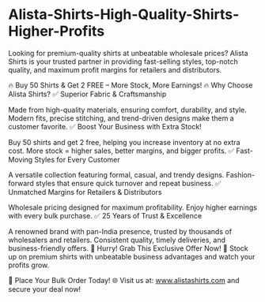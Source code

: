 # Alista-Shirts-High-Quality-Shirts-Higher-Profits
Looking for premium-quality shirts at unbeatable wholesale prices? Alista Shirts is your trusted partner in providing fast-selling styles, top-notch quality, and maximum profit margins for retailers and distributors.

🔥 Buy 50 Shirts & Get 2 FREE – More Stock, More Earnings! 🔥
Why Choose Alista Shirts?
✅ Superior Fabric & Craftsmanship

Made from high-quality materials, ensuring comfort, durability, and style.
Modern fits, precise stitching, and trend-driven designs make them a customer favorite.
✅ Boost Your Business with Extra Stock!

Buy 50 shirts and get 2 free, helping you increase inventory at no extra cost.
More stock = higher sales, better margins, and bigger profits.
✅ Fast-Moving Styles for Every Customer

A versatile collection featuring formal, casual, and trendy designs.
Fashion-forward styles that ensure quick turnover and repeat business.
✅ Unmatched Margins for Retailers & Distributors

Wholesale pricing designed for maximum profitability.
Enjoy higher earnings with every bulk purchase.
✅ 25 Years of Trust & Excellence

A renowned brand with pan-India presence, trusted by thousands of wholesalers and retailers.
Consistent quality, timely deliveries, and business-friendly offers.
🚀 Hurry! Grab This Exclusive Offer Now! 🚀
Stock up on premium shirts with unbeatable business advantages and watch your profits grow.

📢 Place Your Bulk Order Today!
🌐 Visit us at: www.alistashirts.com and secure your deal now!
